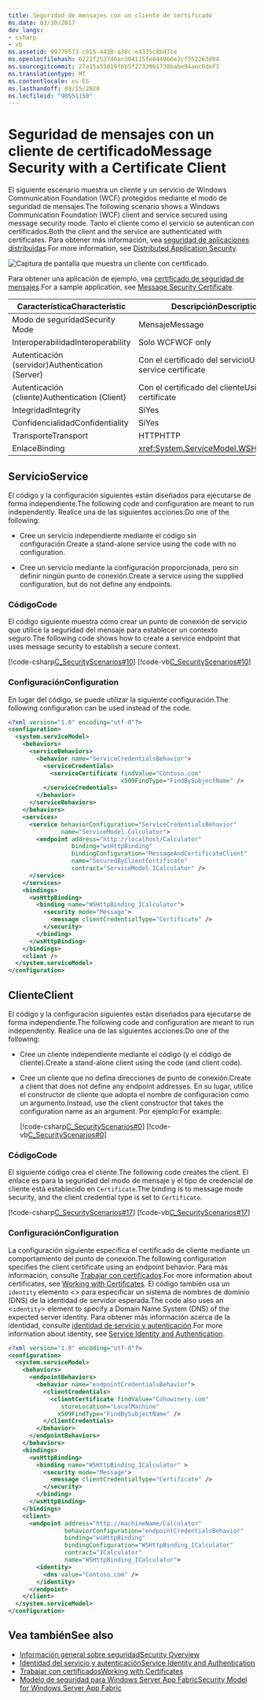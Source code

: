 ```yaml
---
title: Seguridad de mensajes con un cliente de certificado
ms.date: 03/30/2017
dev_langs:
- csharp
- vb
ms.assetid: 99770573-c815-4428-a38c-e4335c8bd7ce
ms.openlocfilehash: 6221f253746ac304115fe844966e2cf552263d04
ms.sourcegitcommit: 27a15a55019f6b5f2733961738babe94aec0def3
ms.translationtype: MT
ms.contentlocale: es-ES
ms.lasthandoff: 09/15/2020
ms.locfileid: "90551150"
---
```

# <a name="message-security-with-a-certificate-client"></a><span data-ttu-id="d1e5e-102">Seguridad de mensajes con un cliente de certificado</span><span class="sxs-lookup"><span data-stu-id="d1e5e-102">Message Security with a Certificate Client</span></span>
<span data-ttu-id="d1e5e-103">El siguiente escenario muestra un cliente y un servicio de Windows Communication Foundation (WCF) protegidos mediante el modo de seguridad de mensajes.</span><span class="sxs-lookup"><span data-stu-id="d1e5e-103">The following scenario shows a Windows Communication Foundation (WCF) client and service secured using message security mode.</span></span> <span data-ttu-id="d1e5e-104">Tanto el cliente como el servicio se autentican con certificados.</span><span class="sxs-lookup"><span data-stu-id="d1e5e-104">Both the client and the service are authenticated with certificates.</span></span> <span data-ttu-id="d1e5e-105">Para obtener más información, vea [seguridad de aplicaciones distribuidas](distributed-application-security.md).</span><span class="sxs-lookup"><span data-stu-id="d1e5e-105">For more information, see [Distributed Application Security](distributed-application-security.md).</span></span>

 ![Captura de pantalla que muestra un cliente con certificado.](./media/message-security-with-a-certificate-client/client-with-certificate.gif)  
  
 <span data-ttu-id="d1e5e-107">Para obtener una aplicación de ejemplo, vea [certificado de seguridad de mensajes](../samples/message-security-certificate.md).</span><span class="sxs-lookup"><span data-stu-id="d1e5e-107">For a sample application, see [Message Security Certificate](../samples/message-security-certificate.md).</span></span>  

|<span data-ttu-id="d1e5e-108">Característica</span><span class="sxs-lookup"><span data-stu-id="d1e5e-108">Characteristic</span></span>|<span data-ttu-id="d1e5e-109">Descripción</span><span class="sxs-lookup"><span data-stu-id="d1e5e-109">Description</span></span>|  
|--------------------|-----------------|  
|<span data-ttu-id="d1e5e-110">Modo de seguridad</span><span class="sxs-lookup"><span data-stu-id="d1e5e-110">Security Mode</span></span>|<span data-ttu-id="d1e5e-111">Mensaje</span><span class="sxs-lookup"><span data-stu-id="d1e5e-111">Message</span></span>|  
|<span data-ttu-id="d1e5e-112">Interoperabilidad</span><span class="sxs-lookup"><span data-stu-id="d1e5e-112">Interoperability</span></span>|<span data-ttu-id="d1e5e-113">Solo WCF</span><span class="sxs-lookup"><span data-stu-id="d1e5e-113">WCF only</span></span>|  
|<span data-ttu-id="d1e5e-114">Autenticación (servidor)</span><span class="sxs-lookup"><span data-stu-id="d1e5e-114">Authentication (Server)</span></span>|<span data-ttu-id="d1e5e-115">Con el certificado del servicio</span><span class="sxs-lookup"><span data-stu-id="d1e5e-115">Using service certificate</span></span>|  
|<span data-ttu-id="d1e5e-116">Autenticación (cliente)</span><span class="sxs-lookup"><span data-stu-id="d1e5e-116">Authentication (Client)</span></span>|<span data-ttu-id="d1e5e-117">Con el certificado del cliente</span><span class="sxs-lookup"><span data-stu-id="d1e5e-117">Using client certificate</span></span>|  
|<span data-ttu-id="d1e5e-118">Integridad</span><span class="sxs-lookup"><span data-stu-id="d1e5e-118">Integrity</span></span>|<span data-ttu-id="d1e5e-119">Sí</span><span class="sxs-lookup"><span data-stu-id="d1e5e-119">Yes</span></span>|  
|<span data-ttu-id="d1e5e-120">Confidencialidad</span><span class="sxs-lookup"><span data-stu-id="d1e5e-120">Confidentiality</span></span>|<span data-ttu-id="d1e5e-121">Sí</span><span class="sxs-lookup"><span data-stu-id="d1e5e-121">Yes</span></span>|  
|<span data-ttu-id="d1e5e-122">Transporte</span><span class="sxs-lookup"><span data-stu-id="d1e5e-122">Transport</span></span>|<span data-ttu-id="d1e5e-123">HTTP</span><span class="sxs-lookup"><span data-stu-id="d1e5e-123">HTTP</span></span>|  
|<span data-ttu-id="d1e5e-124">Enlace</span><span class="sxs-lookup"><span data-stu-id="d1e5e-124">Binding</span></span>|<xref:System.ServiceModel.WSHttpBinding>|  
  
## <a name="service"></a><span data-ttu-id="d1e5e-125">Servicio</span><span class="sxs-lookup"><span data-stu-id="d1e5e-125">Service</span></span>  
 <span data-ttu-id="d1e5e-126">El código y la configuración siguientes están diseñados para ejecutarse de forma independiente.</span><span class="sxs-lookup"><span data-stu-id="d1e5e-126">The following code and configuration are meant to run independently.</span></span> <span data-ttu-id="d1e5e-127">Realice una de las siguientes acciones:</span><span class="sxs-lookup"><span data-stu-id="d1e5e-127">Do one of the following:</span></span>  
  
- <span data-ttu-id="d1e5e-128">Cree un servicio independiente mediante el código sin configuración.</span><span class="sxs-lookup"><span data-stu-id="d1e5e-128">Create a stand-alone service using the code with no configuration.</span></span>  
  
- <span data-ttu-id="d1e5e-129">Cree un servicio mediante la configuración proporcionada, pero sin definir ningún punto de conexión.</span><span class="sxs-lookup"><span data-stu-id="d1e5e-129">Create a service using the supplied configuration, but do not define any endpoints.</span></span>  
  
### <a name="code"></a><span data-ttu-id="d1e5e-130">Código</span><span class="sxs-lookup"><span data-stu-id="d1e5e-130">Code</span></span>  
 <span data-ttu-id="d1e5e-131">El código siguiente muestra cómo crear un punto de conexión de servicio que utilice la seguridad del mensaje para establecer un contexto seguro.</span><span class="sxs-lookup"><span data-stu-id="d1e5e-131">The following code shows how to create a service endpoint that uses message security to establish a secure context.</span></span>  
  
 [!code-csharp[C_SecurityScenarios#10](../../../../samples/snippets/csharp/VS_Snippets_CFX/c_securityscenarios/cs/source.cs#10)]
 [!code-vb[C_SecurityScenarios#10](../../../../samples/snippets/visualbasic/VS_Snippets_CFX/c_securityscenarios/vb/source.vb#10)]  
  
### <a name="configuration"></a><span data-ttu-id="d1e5e-132">Configuración</span><span class="sxs-lookup"><span data-stu-id="d1e5e-132">Configuration</span></span>  
 <span data-ttu-id="d1e5e-133">En lugar del código, se puede utilizar la siguiente configuración.</span><span class="sxs-lookup"><span data-stu-id="d1e5e-133">The following configuration can be used instead of the code.</span></span>  
  
```xml  
<?xml version="1.0" encoding="utf-8"?>  
<configuration>  
  <system.serviceModel>  
    <behaviors>  
      <serviceBehaviors>  
        <behavior name="ServiceCredentialsBehavior">  
          <serviceCredentials>  
            <serviceCertificate findValue="Contoso.com"  
                                x509FindType="FindBySubjectName" />  
          </serviceCredentials>  
        </behavior>  
      </serviceBehaviors>  
    </behaviors>  
    <services>  
      <service behaviorConfiguration="ServiceCredentialsBehavior"
               name="ServiceModel.Calculator">  
        <endpoint address="http://localhost/Calculator"
                  binding="wsHttpBinding"  
                  bindingConfiguration="MessageAndCertificateClient"
                  name="SecuredByClientCertificate"  
                  contract="ServiceModel.ICalculator" />  
      </service>  
    </services>  
    <bindings>  
      <wsHttpBinding>  
        <binding name="WSHttpBinding_ICalculator">  
          <security mode="Message">  
            <message clientCredentialType="Certificate" />  
          </security>  
        </binding>  
      </wsHttpBinding>  
    </bindings>  
    <client />  
  </system.serviceModel>  
</configuration>  
```  
  
## <a name="client"></a><span data-ttu-id="d1e5e-134">Cliente</span><span class="sxs-lookup"><span data-stu-id="d1e5e-134">Client</span></span>  
 <span data-ttu-id="d1e5e-135">El código y la configuración siguientes están diseñados para ejecutarse de forma independiente.</span><span class="sxs-lookup"><span data-stu-id="d1e5e-135">The following code and configuration are meant to run independently.</span></span> <span data-ttu-id="d1e5e-136">Realice una de las siguientes acciones:</span><span class="sxs-lookup"><span data-stu-id="d1e5e-136">Do one of the following:</span></span>  
  
- <span data-ttu-id="d1e5e-137">Cree un cliente independiente mediante el código (y el código de cliente).</span><span class="sxs-lookup"><span data-stu-id="d1e5e-137">Create a stand-alone client using the code (and client code).</span></span>  
  
- <span data-ttu-id="d1e5e-138">Cree un cliente que no defina direcciones de punto de conexión.</span><span class="sxs-lookup"><span data-stu-id="d1e5e-138">Create a client that does not define any endpoint addresses.</span></span> <span data-ttu-id="d1e5e-139">En su lugar, utilice el constructor de cliente que adopta el nombre de configuración como un argumento.</span><span class="sxs-lookup"><span data-stu-id="d1e5e-139">Instead, use the client constructor that takes the configuration name as an argument.</span></span> <span data-ttu-id="d1e5e-140">Por ejemplo:</span><span class="sxs-lookup"><span data-stu-id="d1e5e-140">For example:</span></span>  
  
     [!code-csharp[C_SecurityScenarios#0](../../../../samples/snippets/csharp/VS_Snippets_CFX/c_securityscenarios/cs/source.cs#0)]
     [!code-vb[C_SecurityScenarios#0](../../../../samples/snippets/visualbasic/VS_Snippets_CFX/c_securityscenarios/vb/source.vb#0)]  
  
### <a name="code"></a><span data-ttu-id="d1e5e-141">Código</span><span class="sxs-lookup"><span data-stu-id="d1e5e-141">Code</span></span>  
 <span data-ttu-id="d1e5e-142">El siguiente código crea el cliente.</span><span class="sxs-lookup"><span data-stu-id="d1e5e-142">The following code creates the client.</span></span> <span data-ttu-id="d1e5e-143">El enlace es para la seguridad del modo de mensaje y el tipo de credencial de cliente está establecido en `Certificate`.</span><span class="sxs-lookup"><span data-stu-id="d1e5e-143">The binding is to message mode security, and the client credential type is set to `Certificate`.</span></span>  
  
 [!code-csharp[C_SecurityScenarios#17](../../../../samples/snippets/csharp/VS_Snippets_CFX/c_securityscenarios/cs/source.cs#17)]
 [!code-vb[C_SecurityScenarios#17](../../../../samples/snippets/visualbasic/VS_Snippets_CFX/c_securityscenarios/vb/source.vb#17)]  
  
### <a name="configuration"></a><span data-ttu-id="d1e5e-144">Configuración</span><span class="sxs-lookup"><span data-stu-id="d1e5e-144">Configuration</span></span>  
 <span data-ttu-id="d1e5e-145">La configuración siguiente especifica el certificado de cliente mediante un comportamiento del punto de conexión.</span><span class="sxs-lookup"><span data-stu-id="d1e5e-145">The following configuration specifies the client certificate using an endpoint behavior.</span></span> <span data-ttu-id="d1e5e-146">Para más información, consulte [Trabajar con certificados](working-with-certificates.md).</span><span class="sxs-lookup"><span data-stu-id="d1e5e-146">For more information about certificates, see [Working with Certificates](working-with-certificates.md).</span></span> <span data-ttu-id="d1e5e-147">El código también usa un `identity` elemento <> para especificar un sistema de nombres de dominio (DNS) de la identidad de servidor esperada.</span><span class="sxs-lookup"><span data-stu-id="d1e5e-147">The code also uses an <`identity`> element to specify a Domain Name System (DNS) of the expected server identity.</span></span> <span data-ttu-id="d1e5e-148">Para obtener más información acerca de la identidad, consulte [identidad de servicio y autenticación](service-identity-and-authentication.md).</span><span class="sxs-lookup"><span data-stu-id="d1e5e-148">For more information about identity, see [Service Identity and Authentication](service-identity-and-authentication.md).</span></span>  
  
```xml  
<?xml version="1.0" encoding="utf-8"?>  
<configuration>  
  <system.serviceModel>  
    <behaviors>  
      <endpointBehaviors>  
        <behavior name="endpointCredentialsBehavior">  
          <clientCredentials>  
            <clientCertificate findValue="Cohowinery.com"
               storeLocation="LocalMachine"  
              x509FindType="FindBySubjectName" />  
          </clientCredentials>  
        </behavior>  
      </endpointBehaviors>  
    </behaviors>  
    <bindings>  
      <wsHttpBinding>  
        <binding name="WSHttpBinding_ICalculator" >  
          <security mode="Message">  
            <message clientCredentialType="Certificate" />  
          </security>  
        </binding>  
      </wsHttpBinding>  
    </bindings>  
    <client>  
      <endpoint address="http://machineName/Calculator"
                behaviorConfiguration="endpointCredentialsBehavior"  
                binding="wsHttpBinding"  
                bindingConfiguration="WSHttpBinding_ICalculator"  
                contract="ICalculator"  
                name="WSHttpBinding_ICalculator">  
        <identity>  
          <dns value="Contoso.com" />  
        </identity>  
      </endpoint>  
    </client>  
  </system.serviceModel>  
</configuration>  
```  
  
## <a name="see-also"></a><span data-ttu-id="d1e5e-149">Vea también</span><span class="sxs-lookup"><span data-stu-id="d1e5e-149">See also</span></span>

- [<span data-ttu-id="d1e5e-150">Información general sobre seguridad</span><span class="sxs-lookup"><span data-stu-id="d1e5e-150">Security Overview</span></span>](security-overview.md)
- [<span data-ttu-id="d1e5e-151">Identidad del servicio y autenticación</span><span class="sxs-lookup"><span data-stu-id="d1e5e-151">Service Identity and Authentication</span></span>](service-identity-and-authentication.md)
- [<span data-ttu-id="d1e5e-152">Trabajar con certificados</span><span class="sxs-lookup"><span data-stu-id="d1e5e-152">Working with Certificates</span></span>](working-with-certificates.md)
- <span data-ttu-id="d1e5e-153">[Modelo de seguridad para Windows Server App Fabric](/previous-versions/appfabric/ee677202(v=azure.10))</span><span class="sxs-lookup"><span data-stu-id="d1e5e-153">[Security Model for Windows Server App Fabric](/previous-versions/appfabric/ee677202(v=azure.10))</span></span>
